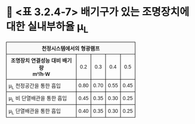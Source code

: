 # 🔹 <표 3.2.4-7> 배기구가 있는 조명장치에 대한 실내부하율 <td class="left">μ<sub>L</sub>

<!DOCTYPE html>
<html lang="ko">
<head>
  <meta charset="UTF-8">
  <title>천정시스템에서의 형광램프</title>
  <style>
    table {
      border-collapse: collapse;
      width: 70%;
      font-family: "Malgun Gothic", sans-serif;
      font-size: 14px;
    }
    th, td {
      border: 1px solid black;
      padding: 6px;
      text-align: center;
    }
    th.title {
      text-align: center;
      font-weight: bold;
      background-color: #f9f9f9;
    }
    td.left {
      text-align: left;
    }
  </style>
</head>
<body>
  <table>
    <tr>
      <th colspan="5" class="title">천정시스템에서의 형광램프</th>
    </tr>
    <tr>
      <th class="left">조명장치 연결성능 대비 배기량<br>m³/h·W</th>
      <td>0.2</td><td>0.3</td><td>0.4</td><td>0.5</td>
    </tr>
    <tr>
      <td class="left">μ<sub>L</sub> 천정공간을 통한 흡입</td>
      <td>0.80</td><td>0.70</td><td>0.55</td><td>0.45</td>
    </tr>
    <tr>
      <td class="left">μ<sub>L</sub> 비 단열배관을 통한 흡입</td>
      <td>0.45</td><td>0.35</td><td>0.30</td><td>0.25</td>
    </tr>
    <tr>
      <td class="left">μ<sub>L</sub> 단열배관을 통한 흡입</td>
      <td>0.40</td><td>0.35</td><td>0.30</td><td>0.25</td>
    </tr>
  </table>
</body>
</html>
